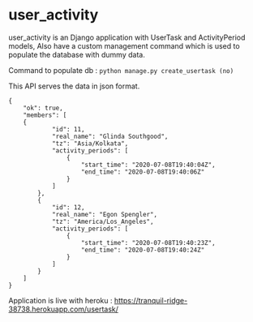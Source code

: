 # user_activity

user_activity is an Django application with UserTask and ActivityPeriod models, 
Also have a custom management command which is used to populate the database with dummy data.

Command to populate db : 
`python manage.py create_usertask (no)`



This API serves the data in json format.

```
{
    "ok": true,
    "members": [
    {
            "id": 11,
            "real_name": "Glinda Southgood",
            "tz": "Asia/Kolkata",
            "activity_periods": [
                {
                    "start_time": "2020-07-08T19:40:04Z",
                    "end_time": "2020-07-08T19:40:06Z"
                }
            ]
        },
        {
            "id": 12,
            "real_name": "Egon Spengler",
            "tz": "America/Los_Angeles",
            "activity_periods": [
                {
                    "start_time": "2020-07-08T19:40:23Z",
                    "end_time": "2020-07-08T19:40:24Z"
                }
            ]
        }
    ]
}
```

Application is live with heroku : https://tranquil-ridge-38738.herokuapp.com/usertask/




